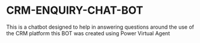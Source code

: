 # CRM-ENQUIRY-CHAT-BOT
This is a chatbot designed to help in answering questions around the use of the CRM platform
this BOT was created using Power Virtual Agent
